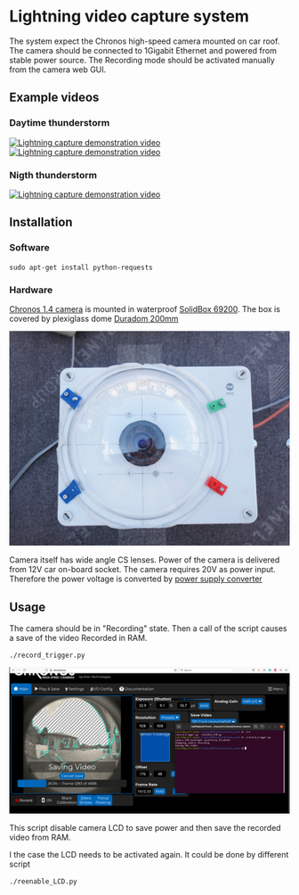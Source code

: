 # Lightning video capture system  

The system expect the Chronos high-speed camera mounted on car roof. The camera should be connected to 1Gigabit Ethernet and powered from stable power source.
The Recording mode should be activated manually from the camera web GUI.

## Example videos

### Daytime thunderstorm

[![Lightning capture demonstration video](https://img.youtube.com/vi/zzwEuAdUSWs/0.jpg)](https://youtu.be/zzwEuAdUSWs?t=18)
[![Lightning capture demonstration video](https://img.youtube.com/vi/TS5qrMavIaQ/0.jpg)](https://youtu.be/TS5qrMavIaQ?t=18)

### Nigth thunderstorm 

[![Lightning capture demonstration video](https://img.youtube.com/vi/mmvze8V5GRg/0.jpg)](https://youtu.be/mmvze8V5GRg?t=2)

## Installation

### Software

    sudo apt-get install python-requests


### Hardware

[Chronos 1.4 camera](https://www.krontech.ca/store/Chronos-1-4-High-Speed-Camera-p92268927) is mounted in waterproof [SolidBox 69200](https://www.elima.cz/obchod/68200-krabice-solidbox-ip65-270x220x126mm-plne-viko-hladke-boky-famatel-p-34205.html). The box is covered by plexiglass dome [Duradom 200mm](https://www.amazon.com/CATLAB-Acrylic-Flange-Plastic-Hemisphere/dp/B07DNVWRHP)

![High-speed whole sky camera - Waterproof box with camera mount](doc/img/camera_mount.jpg)

Camera itself has wide angle CS lenses. Power of the camera is delivered from 12V car on-board socket. The camera requires 20V as power input. Therefore the power voltage is converted by [power supply converter](https://www.alza.cz/EN/auto/oem-power-supply-converter-for-laptops-12-30v-90w-d6269710.htm)

## Usage

The camera should be in "Recording" state. Then a call of the script causes a save of the video Recorded in  RAM.

    ./record_trigger.py


![Saving the video captured by Chronos high-speed camera](doc/img/saving_video.png)


This script disable camera LCD to save power and then save the recorded video from RAM.

I the case the LCD needs to be activated again. It could be done by different script

    ./reenable_LCD.py
